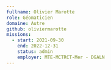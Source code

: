 ```yaml
---
fullname: Olivier Marotte
role: Géomaticien
domaine: Autre
github: oliviermarotte
missions:
  - start: 2021-09-30
    end: 2022-12-31
    status: admin
    employer: MTE-MCTRCT-Mer - DGALN
---
```


